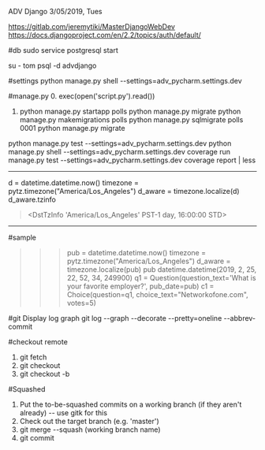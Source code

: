 ADV Django
3/05/2019, Tues

https://gitlab.com/jeremytiki/MasterDjangoWebDev
https://docs.djangoproject.com/en/2.2/topics/auth/default/

#db
sudo service postgresql start

su - tom
psql -d advdjango

#settings
python manage.py shell --settings=adv_pycharm.settings.dev

#manage.py
0. exec(open('script.py').read())
1. python manage.py startapp polls
python manage.py migrate
python manage.py makemigrations polls
python manage.py sqlmigrate polls 0001
python manage.py migrate

python manage.py test --settings=adv_pycharm.settings.dev
python manage.py shell --settings=adv_pycharm.settings.dev
coverage run manage.py test --settings=adv_pycharm.settings.dev
coverage report | less


----
d = datetime.datetime.now()
timezone = pytz.timezone("America/Los_Angeles")
d_aware = timezone.localize(d)
d_aware.tzinfo
> <DstTzInfo 'America/Los_Angeles' PST-1 day, 16:00:00 STD>

----
#sample 
>>> pub = datetime.datetime.now()
>>> timezone = pytz.timezone("America/Los_Angeles")
>>> d_aware = timezone.localize(pub)
>>> pub
datetime.datetime(2019, 2, 25, 22, 52, 34, 249900)
>>> q1 = Question(question_text='What is your favorite employer?', pub_date=pub)
>>> c1 = Choice(question=q1, choice_text="Networkofone.com", votes=5)

#git
Display log graph
git log --graph --decorate --pretty=oneline --abbrev-commit

#checkout remote
1. git fetch
2. git checkout <branch>
3. git checkout -b <branch>

#Squashed
1. Put the to-be-squashed commits on a working branch (if they aren't already) -- use gitk for this
2. Check out the target branch (e.g. 'master')
3. git merge --squash (working branch name)
4. git commit